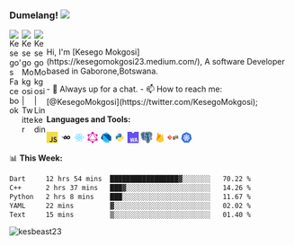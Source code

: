 ### Dumelang! <img src="https://media.giphy.com/media/hvRJCLFzcasrR4ia7z/giphy.gif" width="25px">
<a href="https://web.facebook.com/kesego23/">
  <img align="left" alt="Kesego's Facebook" width="22px" src="https://raw.githubusercontent.com/peterthehan/peterthehan/master/assets/facebook.svg" />
</a>
<a href="https://twitter.com/KesegoMokgosi">
  <img align="left" alt="Kesego Mokgosi | Twitter" width="22px" src="https://raw.githubusercontent.com/peterthehan/peterthehan/master/assets/twitter.svg" />
</a>
<a href="https://www.linkedin.com/in/kesego-m-6744b6125/">
  <img align="left" alt="Kesego Mokgosi | Linkedin" width="22px" src="https://raw.githubusercontent.com/peterthehan/peterthehan/master/assets/linkedin.svg" />
</a>

<br />

<p>Hi, I'm [Kesego Mokgosi](https://kesegomokgosi23.medium.com/), A software Developer  based in Gaborone,Botswana.</p>
- 💬 Always up for a chat.
- 📫 How to reach me: [@KesegoMokgosi](https://twitter.com/KesegoMokgosi);

**Languages and Tools:**  

<code><img height="20" src="https://raw.githubusercontent.com/github/explore/80688e429a7d4ef2fca1e82350fe8e3517d3494d/topics/javascript/javascript.png"></code>
<code><img height="20" src="https://raw.githubusercontent.com/github/explore/80688e429a7d4ef2fca1e82350fe8e3517d3494d/topics/go/go.png"></code>
<code><img height="20" src="https://raw.githubusercontent.com/github/explore/80688e429a7d4ef2fca1e82350fe8e3517d3494d/topics/react/react.png"></code>
<code><img height="20" src="https://raw.githubusercontent.com/github/explore/5c058a388828bb5fde0bcafd4bc867b5bb3f26f3/topics/graphql/graphql.png"></code>
<code><img height="20" src="https://raw.githubusercontent.com/github/explore/80688e429a7d4ef2fca1e82350fe8e3517d3494d/topics/dart/dart.png"></code>
<code><img height="20" src="https://raw.githubusercontent.com/github/explore/80688e429a7d4ef2fca1e82350fe8e3517d3494d/topics/python/python.png"></code>
<code><img height="20" src="https://raw.githubusercontent.com/github/explore/80688e429a7d4ef2fca1e82350fe8e3517d3494d/topics/web-assembly/web-assembly.png"></code>
<code><img height="20" src="https://raw.githubusercontent.com/github/explore/80688e429a7d4ef2fca1e82350fe8e3517d3494d/topics/postgresql/postgresql.png"></code>
<code><img height="20" src="https://raw.githubusercontent.com/github/explore/80688e429a7d4ef2fca1e82350fe8e3517d3494d/topics/firebase/firebase.png"></code>
<code><img height="20" src="https://raw.githubusercontent.com/github/explore/80688e429a7d4ef2fca1e82350fe8e3517d3494d/topics/git/git.png"></code>
<code><img height="20" src="https://raw.githubusercontent.com/github/explore/80688e429a7d4ef2fca1e82350fe8e3517d3494d/topics/kubernetes/kubernetes.png"></code>

📊 **This  Week:**

<!--START_SECTION:waka-->
```text
Dart     12 hrs 54 mins  █████████████████▓░░░░░░░   70.22 % 
C++      2 hrs 37 mins   ███▓░░░░░░░░░░░░░░░░░░░░░   14.26 % 
Python   2 hrs 8 mins    ███░░░░░░░░░░░░░░░░░░░░░░   11.67 % 
YAML     22 mins         ▓░░░░░░░░░░░░░░░░░░░░░░░░   02.02 % 
Text     15 mins         ▒░░░░░░░░░░░░░░░░░░░░░░░░   01.40 % 
```
<!--END_SECTION:waka-->

 <img align="left" src="https://github-readme-stats.vercel.app/api?username=kesbeast23&show_icons=false&theme=gotham" alt="kesbeast23" />


